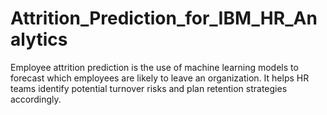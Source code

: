 # Attrition_Prediction_for_IBM_HR_Analytics
Employee attrition prediction is the use of machine learning models to forecast which employees are likely to leave an organization. It helps HR teams identify potential turnover risks and plan retention strategies accordingly.
